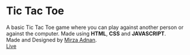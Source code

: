 # Tic Tac Toe  
A basic Tic Tac Toe game where you can play against another person or against the computer. Made using **HTML**, **CSS** and **JAVASCRIPT**.  
Made and Designed by [Mirza Adnan](https://github.com/mizzadnan).  
[Live](https://mizzadnan.github.io/tictactoe/)